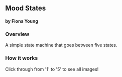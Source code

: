 ## Mood States
#### by Fiona Young


### Overview
A simple state machine that goes between five states.


### How it works
Click through from '1' to '5' to see all images!
